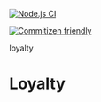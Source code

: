 [![Node.js CI](https://github.com/OurActivities/loyalty/actions/workflows/publish.yml/badge.svg)](https://github.com/OurActivities/loyalty/actions/workflows/publish.yml)

[![Commitizen friendly](https://img.shields.io/badge/commitizen-friendly-brightgreen.svg)](http://commitizen.github.io/cz-cli/)

loyalty
# Loyalty
